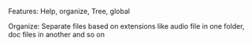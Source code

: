 Features: Help, organize, Tree, global

Organize: Separate files based on extensions like audio file in one folder, doc files in another and so on
